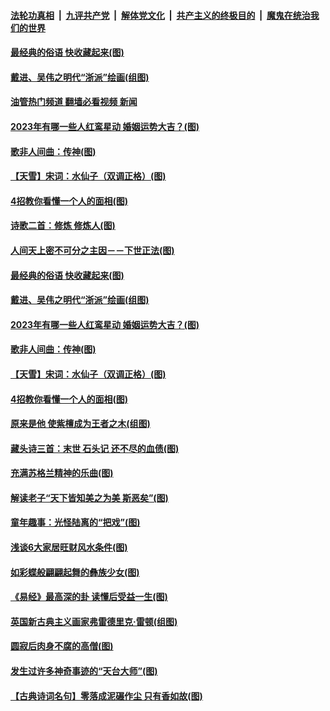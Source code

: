 ####  [法轮功真相](../../../../basic/blob/master/README.md?t=11200802) &nbsp;|&nbsp; [九评共产党](../../../../9ping.md/blob/master/README.md?t=11200802) &nbsp;|&nbsp; [解体党文化](../../../../jtdwh.md/blob/master/README.md?t=11200802)  &nbsp;|&nbsp; [共产主义的终极目的](../../../../gczydzjmd.md/blob/master/README.md?t=11200802) &nbsp;|&nbsp; [魔鬼在统治我们的世界](../../../../mgztzwmdsj.md/blob/master/README.md?t=11200802) 

#### [最经典的俗语 快收藏起来(图)](../pages/p7/1021705.md?t=11200802) 

#### [戴进、吴伟之明代“浙派”绘画(组图)](../pages/p7/1012024.md?t=11200802) 

#### [油管热门频道 翻墙必看视频 新闻](http://129.146.143.75:81/youtube.html?11200802)

#### [2023年有哪一些人红鸾星动 婚姻运势大吉？(图)](../pages/p7/1012127.md?t=11200802) 

#### [歌非人间曲：传神(图)](../pages/p7/1019196.md?t=11200802) 

#### [【天雪】宋词：水仙子（双调正格）(图)](../pages/p7/1021996.md?t=11200802) 

#### [4招教你看懂一个人的面相(图)](../pages/p7/1021477.md?t=11200802) 

#### [诗歌二首：修炼 修炼人(图)](../pages/p7/1021875.md?t=11200802) 

#### [人间天上密不可分之主因－－下世正法(图)](../pages/p7/1019198.md?t=11200802) 

#### [最经典的俗语 快收藏起来(图)](../pages/p7/1021705.md?t=11200802) 

#### [戴进、吴伟之明代“浙派”绘画(组图)](../pages/p7/1012024.md?t=11200802) 

#### [2023年有哪一些人红鸾星动 婚姻运势大吉？(图)](../pages/p7/1012127.md?t=11200802) 

#### [歌非人间曲：传神(图)](../pages/p7/1019196.md?t=11200802) 

#### [【天雪】宋词：水仙子（双调正格）(图)](../pages/p7/1021996.md?t=11200802) 

#### [4招教你看懂一个人的面相(图)](../pages/p7/1021477.md?t=11200802) 

#### [原来是他 使紫檀成为王者之木(组图)](../pages/p7/1009834.md?t=11200802) 

#### [藏头诗三首：末世 石头记 还不尽的血债(图)](../pages/p7/1021793.md?t=11200802) 

#### [充满苏格兰精神的乐曲(图)](../pages/p7/1019030.md?t=11200802) 

#### [解读老子“天下皆知美之为美 斯恶矣”(图)](../pages/p7/1021485.md?t=11200802) 

#### [童年趣事：光怪陆离的“把戏”(图)](../pages/p7/1020066.md?t=11200802) 

#### [浅谈6大家居旺财风水条件(图)](../pages/p7/1018602.md?t=11200802) 

#### [如彩蝶般翩翩起舞的彝族少女(图)](../pages/p7/1019892.md?t=11200802) 

#### [《易经》最高深的卦 读懂后受益一生(图)](../pages/p7/1021476.md?t=11200802) 

#### [英国新古典主义画家弗雷德里克‧雷顿(组图)](../pages/p7/1019680.md?t=11200802) 

#### [圆寂后肉身不腐的高僧(图)](../pages/p7/1021435.md?t=11200802) 

#### [发生过许多神奇事迹的“天台大师”(图)](../pages/p7/1021445.md?t=11200802) 

#### [【古典诗词名句】零落成泥碾作尘 只有香如故(图)](../pages/p7/1020984.md?t=11200802) 

<img src='http://gfw-breaker.win/goodnews/indexes/p7.md' width='0px' height='0px'/>

